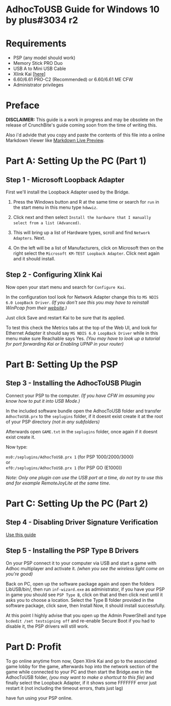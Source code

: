 AdhocToUSB Guide for Windows 10 by plus#3034 r2
===============================================

# Requirements

- PSP (any model should work)
- Memory Stick PRO Duo
- USB A to Mini USB Cable
- Xlink Kai [[here](http://www.teamxlink.co.uk/)]
- 6.60/6.61 PRO-C2 (Recommended) or 6.60/6.61 ME CFW
- Administrator privileges

# Preface

**DISCLAIMER:** This guide is a work in progress and may be obsolete on the release of CrunchBite's guide coming soon from the time of writing this.  

Also i'd advide that you copy and paste the contents of this file into a online Markdown Viewer like [Markdown Live Preview](https://markdownlivepreview.com/).

# Part A: Setting Up the PC (Part 1)

## Step 1 - Microsoft Loopback Adapter
First we'll install the Loopback Adapter used by the Bridge.

  1. Press the Windows button and R at the same time or search for `run` in the start menu in this menu type `hdwwiz`. 
 
  2. Click next and then select `Install the hardware that I manually select from a list (Advanced)`.

  3. This will bring up a list of Hardware types, scroll and find `Network Adapters`. Next.

  4. On the left will be a list of Manufacturers, click on Microsoft then on the right select the `Microsoft KM-TEST Loopback Adapter`. Click next again and it should install.

## Step 2 - Configuring Xlink Kai

Now open your start menu and search for `Configure Kai`.
  
In the configuration tool look for Network Adapter change this to `MS NDIS 6.0 LoopBack Driver`. *(If you don't see this you may have to reinstall WinPcap from their [website](https://www.winpcap.org/install/default.htm).)*  

Just click Save and restart Kai to be sure that its applied.

To test this check the Metrics tabs at the top of the Web UI, and look for Ethernet Adapter it should say `MS NDIS 6.0 LoopBack Driver` while in this menu make sure Reachable says Yes. *(You may have to look up a tutorial for port forwarding Kai or Enabling UPNP in your router)*

# Part B: Setting Up the PSP

## Step 3 - Installing the AdhocToUSB Plugin

Connect your PSP to the computer. *(If you have CFW im assuming you know how to put it into USB Mode.)*

In the included software bundle open the AdhocToUSB folder and transfer `AdhocToUSB.prx` to the `seplugins` folder, if it doesnt exist create it at the root of your PSP directory *(not in any subfolders)*  

Afterwards open `GAME.txt` in the `seplugins` folder, once again if it doesnt exist create it.  

Now type:  

`ms0:/seplugins/AdhocToUSB.prx 1` (for PSP 1000/2000/3000)  
or  
`ef0:/seplugins/AdhocToUSB.prx 1` (for PSP GO (E1000))

*Note: Only one plugin can use the USB port at a time, do not try to use this and for example RemoteJoyLite at the same time.*

# Part C: Setting Up the PC (Part 2)

## Step 4 - Disabling Driver Signature Verification

[Use this guide](https://www.howtogeek.com/167723/how-to-disable-driver-signature-verification-on-64-bit-windows-8.1-so-that-you-can-install-unsigned-drivers/)

## Step 5 - Installing the PSP Type B Drivers

On your PSP connect it to your computer via USB and start a game with Adhoc multiplayer and activate it. *(when you see the wireless light come on you're good)*

Back on PC, open up the software package again and open the folders LibUSB/bin/, then run `inf-wizard.exe` as administrator, if you have your PSP in game you should see `PSP Type B`, click on that and then click next until it asks you to choose a location. Select the Type B folder provided in the software package, click save, then Install Now, it should install successfully.

At this point I highly advise that you open up the Admin PowerShell and type `bcdedit /set testsigning off` and re-enable Secure Boot if you had to disable it, the PSP drivers will still work.

# Part D: Profit

To go online anytime from now, Open Xlink Kai and go to the associated game lobby for the game, afterwards hop into the network section of the game while connected to your PC and then start the Bridge.exe in the AdhocToUSB folder, *(you may want to make a shortcut to this file)* and finally select the Loopback Adapter, if it shows some FFFFFFF error just restart it (not including the timeout errors,  thats just lag)

have fun using your PSP online.
